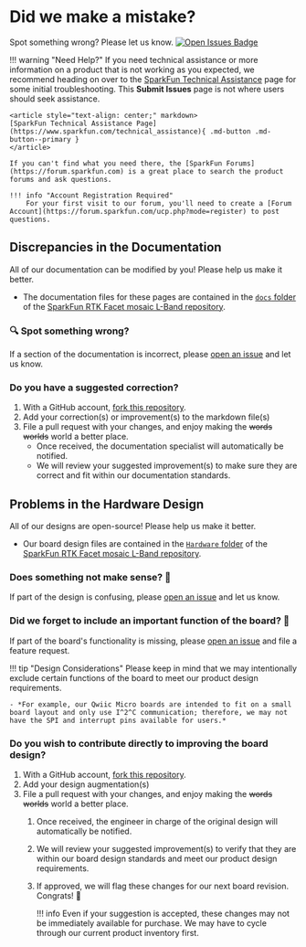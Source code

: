# Did we make a mistake?

Spot something wrong? Please let us know. [![Open Issues Badge](https://img.shields.io/github/issues/sparkfun/SparkFun_RTK_Facet_mosaic.svg)](https://github.com/sparkfun/SparkFun_RTK_Facet_mosaic/issues "Issues")

<!-- Technical Assistance Box -->
!!! warning "Need Help?"
	If you need technical assistance or more information on a product that is not working as you expected, we recommend heading on over to the [SparkFun Technical Assistance](https://www.sparkfun.com/technical_assistance) page for some initial troubleshooting. This **Submit Issues** page is not where users should seek assistance.

	<article style="text-align: center;" markdown>
	[SparkFun Technical Assistance Page](https://www.sparkfun.com/technical_assistance){ .md-button .md-button--primary }
	</article>

	If you can't find what you need there, the [SparkFun Forums](https://forum.sparkfun.com) is a great place to search the product forums and ask questions.

	!!! info "Account Registration Required"
		For your first visit to our forum, you'll need to create a [Forum Account](https://forum.sparkfun.com/ucp.php?mode=register) to post questions.


## Discrepancies in the Documentation

All of our documentation can be modified by you! Please help us make it better.

- The documentation files for these pages are contained in the [`docs` folder](https://github.com/sparkfun/SparkFun_RTK_Facet_mosaic/tree/main/docs) of the [SparkFun RTK Facet mosaic L-Band repository](https://github.com/sparkfun/SparkFun_RTK_Facet_mosaic).

### 🔍 Spot something wrong?

If a section of the documentation is incorrect, please [open an issue](https://github.com/sparkfun/SparkFun_RTK_Facet_mosaic/issues) and let us know.

### Do you have a suggested correction?

1. With a GitHub account, [fork this repository](https://github.com/sparkfun/SparkFun_RTK_Facet_mosaic/fork).
2. Add your correction(s) or improvement(s) to the markdown file(s)
3. File a pull request with your changes, and enjoy making the ~~words~~ ~~worlds~~ world a better place.
	- Once received, the documentation specialist will automatically be notified.
	- We will review your suggested improvement(s) to make sure they are correct and fit within our documentation standards.

## Problems in the Hardware Design

All of our designs are open-source! Please help us make it better.

- Our board design files are contained in the [`Hardware` folder](https://github.com/sparkfun/SparkFun_RTK_Facet_mosaic/tree/main/Hardware) of the [SparkFun RTK Facet mosaic L-Band repository](https://github.com/sparkfun/SparkFun_RTK_Facet_mosaic).

### Does something not make sense? 🤔

If part of the design is confusing, please [open an issue](https://github.com/sparkfun/SparkFun_RTK_Facet_mosaic/issues) and let us know.

### Did we forget to include an important function of the board? 🤦

If part of the board's functionality is missing, please [open an issue](https://github.com/sparkfun/SparkFun_RTK_Facet_mosaic/issues) and file a feature request.

!!! tip "Design Considerations"
	Please keep in mind that we may intentionally exclude certain functions of the board to meet our product design requirements.

	- *For example, our Qwiic Micro boards are intended to fit on a small board layout and only use I^2^C communication; therefore, we may not have the SPI and interrupt pins available for users.*


### Do you wish to contribute directly to improving the board design?

1. With a GitHub account, [fork this repository](https://github.com/sparkfun/SparkFun_RTK_Facet_mosaic/fork).
2. Add your design augmentation(s)
3. File a pull request with your changes, and enjoy making the ~~words~~ ~~worlds~~ world a better place.
	1. Once received, the engineer in charge of the original design will automatically be notified.
	2. We will review your suggested improvement(s) to verify that they are within our board design standards and meet our product design requirements.
	3. If approved, we will flag these changes for our next board revision. Congrats! 🍻

		!!! info
			Even if your suggestion is accepted, these changes may not be immediately available for purchase. We may have to cycle through our current product inventory first.